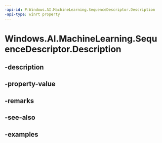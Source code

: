 ```yaml
---
-api-id: P:Windows.AI.MachineLearning.SequenceDescriptor.Description
-api-type: winrt property
---
```


<!-- Property syntax.
public string Description { get; }
-->

# Windows.AI.MachineLearning.SequenceDescriptor.Description

## -description

## -property-value

## -remarks

## -see-also

## -examples

